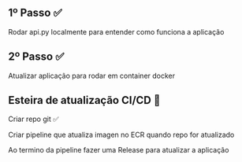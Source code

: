 ## 1º Passo :white_check_mark:
Rodar api.py localmente para entender como funciona a aplicação 

## 2º Passo :white_check_mark:
Atualizar aplicação para rodar em container docker 


## Esteira de atualização CI/CD  :black_square_button:
Criar repo git :white_check_mark:

Criar pipeline que atualiza imagen no ECR quando repo for atualizado

Ao termino da pipeline fazer uma Release para atualizar a aplicação

